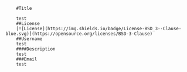 
        #Title

        test
        ##License
        [![License](https://img.shields.io/badge/License-BSD_3--Clause-blue.svg)](https://opensource.org/licenses/BSD-3-Clause)
        ##Username
        test
        ####Description
        test
        ###Email
        test
        